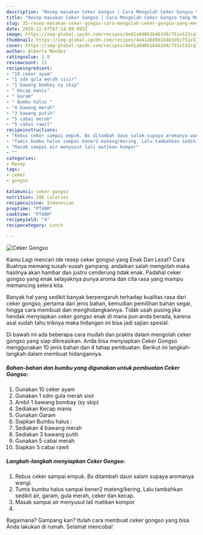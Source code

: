 ```yaml
---
description: "Resep masakan Ceker Gongso | Cara Mengolah Ceker Gongso Yang Menggugah Selera"
title: "Resep masakan Ceker Gongso | Cara Mengolah Ceker Gongso Yang Menggugah Selera"
slug: 35-resep-masakan-ceker-gongso-cara-mengolah-ceker-gongso-yang-menggugah-selera
date: 2020-12-07T07:14:09.893Z
image: https://img-global.cpcdn.com/recipes/4e41a0d0b1b463d9/751x532cq70/ceker-gongso-foto-resep-utama.jpg
thumbnail: https://img-global.cpcdn.com/recipes/4e41a0d0b1b463d9/751x532cq70/ceker-gongso-foto-resep-utama.jpg
cover: https://img-global.cpcdn.com/recipes/4e41a0d0b1b463d9/751x532cq70/ceker-gongso-foto-resep-utama.jpg
author: Alberta Mendez
ratingvalue: 3.8
reviewcount: 11
recipeingredient:
- "10 ceker ayam"
- "1 sdm gula merah sisir"
- "1 bawang bombay sy skip"
- " Kecap manis"
- " Garam"
- " Bumbu halus "
- "4 bawang merah"
- "3 bawang putih"
- "5 cabai merah"
- "5 cabai rawit"
recipeinstructions:
- "Rebus ceker sampai empuk. Bs ditambah daun salam supaya aromanya wangi."
- "Tumis bumbu halus sampai bener2 mateng/kering. Lalu tambahkan sedikit air, garam, gula merah, ceker dan kecap."
- "Masak sampai air menyusut lali matikan kompor"
- ""
categories:
- Resep
tags:
- ceker
- gongso

katakunci: ceker gongso 
nutrition: 286 calories
recipecuisine: Indonesian
preptime: "PT40M"
cooktime: "PT48M"
recipeyield: "4"
recipecategory: Lunch

---
```



![Ceker Gongso](https://img-global.cpcdn.com/recipes/4e41a0d0b1b463d9/751x532cq70/ceker-gongso-foto-resep-utama.jpg)

Kamu Lagi mencari ide resep ceker gongso yang Enak Dan Lezat? Cara Buatnya memang susah-susah gampang. andaikan salah mengolah maka hasilnya akan hambar dan justru cenderung tidak enak. Padahal ceker gongso yang enak selayaknya punya aroma dan cita rasa yang mampu memancing selera kita.

Banyak hal yang sedikit banyak berpengaruh terhadap kualitas rasa dari ceker gongso, pertama dari jenis bahan, kemudian pemilihan bahan segar, hingga cara membuat dan menghidangkannya. Tidak usah pusing jika hendak menyiapkan ceker gongso enak di mana pun anda berada, karena asal sudah tahu triknya maka hidangan ini bisa jadi sajian spesial.




Di bawah ini ada beberapa cara mudah dan praktis dalam mengolah ceker gongso yang siap dikreasikan. Anda bisa menyiapkan Ceker Gongso menggunakan 10 jenis bahan dan 4 tahap pembuatan. Berikut ini langkah-langkah dalam membuat hidangannya.

<!--inarticleads1-->

##### Bahan-bahan dan bumbu yang digunakan untuk pembuatan Ceker Gongso:

1. Gunakan 10 ceker ayam
1. Gunakan 1 sdm gula merah sisir
1. Ambil 1 bawang bombay (sy skip)
1. Sediakan  Kecap manis
1. Gunakan  Garam
1. Siapkan  Bumbu halus :
1. Sediakan 4 bawang merah
1. Sediakan 3 bawang putih
1. Gunakan 5 cabai merah
1. Siapkan 5 cabai rawit




<!--inarticleads2-->

##### Langkah-langkah menyiapkan Ceker Gongso:

1. Rebus ceker sampai empuk. Bs ditambah daun salam supaya aromanya wangi.
1. Tumis bumbu halus sampai bener2 mateng/kering. Lalu tambahkan sedikit air, garam, gula merah, ceker dan kecap.
1. Masak sampai air menyusut lali matikan kompor
1. 




Bagaimana? Gampang kan? Itulah cara membuat ceker gongso yang bisa Anda lakukan di rumah. Selamat mencoba!
